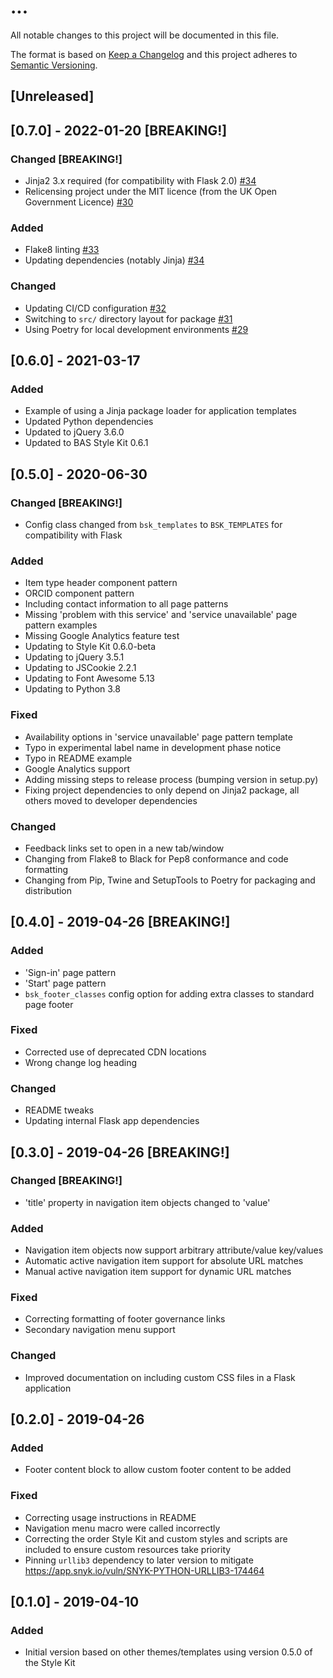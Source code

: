 # ...

All notable changes to this project will be documented in this file.

The format is based on [Keep a Changelog](http://keepachangelog.com/en/1.0.0/)
and this project adheres to [Semantic Versioning](http://semver.org/spec/v2.0.0.html).

## [Unreleased]

## [0.7.0] - 2022-01-20 [BREAKING!]

### Changed [BREAKING!]

* Jinja2 3.x required (for compatibility with Flask 2.0)
  [#34](https://gitlab.data.bas.ac.uk/web-apps/flask-extensions/flask-azure-oauth/-/issues/34)
* Relicensing project under the MIT licence (from the UK Open Government Licence)
  [#30](https://gitlab.data.bas.ac.uk/web-apps/flask-extensions/flask-azure-oauth/-/issues/30)

### Added

* Flake8 linting
  [#33](https://gitlab.data.bas.ac.uk/web-apps/bsk/bas-style-kit-jinja2-templates/-/issues/33)
* Updating dependencies (notably Jinja)
  [#34](https://gitlab.data.bas.ac.uk/web-apps/bsk/bas-style-kit-jinja2-templates/-/issues/34)

### Changed

* Updating CI/CD configuration
  [#32](https://gitlab.data.bas.ac.uk/web-apps/bsk/bas-style-kit-jinja2-templates/-/issues/32)
* Switching to `src/` directory layout for package
  [#31](https://gitlab.data.bas.ac.uk/web-apps/bsk/bas-style-kit-jinja2-templates/-/issues/31)
* Using Poetry for local development environments
  [#29](https://gitlab.data.bas.ac.uk/web-apps/bsk/bas-style-kit-jinja2-templates/-/issues/29)

## [0.6.0] - 2021-03-17

### Added

* Example of using a Jinja package loader for application templates
* Updated Python dependencies
* Updated to jQuery 3.6.0
* Updated to BAS Style Kit 0.6.1

## [0.5.0] - 2020-06-30

### Changed [BREAKING!]

* Config class changed from `bsk_templates` to `BSK_TEMPLATES` for compatibility with Flask

### Added

* Item type header component pattern
* ORCID component pattern
* Including contact information to all page patterns
* Missing 'problem with this service' and 'service unavailable' page pattern examples
* Missing Google Analytics feature test
* Updating to Style Kit 0.6.0-beta
* Updating to jQuery 3.5.1
* Updating to JSCookie 2.2.1
* Updating to Font Awesome 5.13
* Updating to Python 3.8

### Fixed

* Availability options in 'service unavailable' page pattern template
* Typo in experimental label name in development phase notice
* Typo in README example
* Google Analytics support
* Adding missing steps to release process (bumping version in setup.py)
* Fixing project dependencies to only depend on Jinja2 package, all others moved to developer dependencies

### Changed

* Feedback links set to open in a new tab/window
* Changing from Flake8 to Black for Pep8 conformance and code formatting
* Changing from Pip, Twine and SetupTools to Poetry for packaging and distribution

## [0.4.0] - 2019-04-26 [BREAKING!]

### Added

* 'Sign-in' page pattern
* 'Start' page pattern
* `bsk_footer_classes` config option for adding extra classes to standard page footer

### Fixed

* Corrected use of deprecated CDN locations
* Wrong change log heading

### Changed

* README tweaks
* Updating internal Flask app dependencies

## [0.3.0] - 2019-04-26 [BREAKING!]

### Changed [BREAKING!]

* 'title' property in navigation item objects changed to 'value'

### Added

* Navigation item objects now support arbitrary attribute/value key/values
* Automatic active navigation item support for absolute URL matches
* Manual active navigation item support for dynamic URL matches

### Fixed

* Correcting formatting of footer governance links
* Secondary navigation menu support

### Changed

* Improved documentation on including custom CSS files in a Flask application

## [0.2.0] - 2019-04-26

### Added

* Footer content block to allow custom footer content to be added

### Fixed

* Correcting usage instructions in README
* Navigation menu macro were called incorrectly
* Correcting the order Style Kit and custom styles and scripts are included to ensure custom resources take priority
* Pinning `urllib3` dependency to later version to mitigate https://app.snyk.io/vuln/SNYK-PYTHON-URLLIB3-174464

## [0.1.0] - 2019-04-10

### Added

* Initial version based on other themes/templates using version 0.5.0 of the Style Kit
